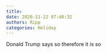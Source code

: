```yaml
---
title: 
date: 2020-11-22 07:40:32
authors: Ripp
categories: Holiday
---
```


 Donald Trump says so therefore it is so